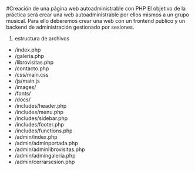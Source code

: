 #Creación de una página web autoadministrable con PHP
El objetivo de la práctica será crear una web autoadministrable por ellos mismos a un grupo musical. 
Para ello deberemos crear una web con un frontend publico y un backend de administración gestionado por sesiones.

1.    estructura de archivos
  * /index.php
  * /galeria.php
  * /librovisitas.php
  * /contacto.php
  * /css/main.css
  * /js/main.js
  * /images/
  * /fonts/
  * /docs/
  * /includes/header.php
  * /includes/menu.php
  * /includes/sidebar.php
  * /includes/footer.php
  * /includes/functions.php
  * /admin/index.php
  * /admin/adminportada.php
  * /admin/adminlibrovisitas.php
  * /admin/admingaleria.php
  * /admin/cerrarsesion.php




